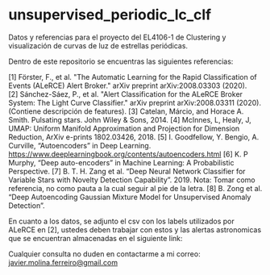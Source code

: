 # unsupervised_periodic_lc_clf
Datos y referencias para el proyecto del EL4106-1 de Clustering y visualización de curvas de luz de estrellas periódicas.

Dentro de este repositorio se encuentras las siguientes referencias:

[1] Förster, F., et al. "The Automatic Learning for the Rapid Classification of Events (ALeRCE) Alert Broker." arXiv preprint arXiv:2008.03303 (2020).<br>
[2] Sánchez-Sáez, P., et al. "Alert Classification for the ALeRCE Broker System: The Light Curve Classifier." arXiv preprint arXiv:2008.03311 (2020). (Contiene descripción de features).
[3] Catelan, Márcio, and Horace A. Smith. Pulsating stars. John Wiley & Sons, 2014.
[4] McInnes, L, Healy, J, UMAP: Uniform Manifold Approximation and Projection for Dimension Reduction, ArXiv e-prints 1802.03426, 2018.
[5] I. Goodfellow, Y. Bengio, A. Curville, “Autoencoders” in Deep Learning. https://www.deeplearningbook.org/contents/autoencoders.html
[6] K. P Murphy, “Deep auto-encoders” in Machine Learning: A Probabilistic Perspective.
[7] B. T. H. Zang et al. “Deep Neural Network Classifier for Variable Stars with Novelty Detection Capability”. 2019. Nota: Tomar como referencia, no como pauta a la cual seguir al pie de la letra.
[8] B. Zong et al. “Deep Autoencoding Gaussian Mixture Model for Unsupervised Anomaly Detection”.

En cuanto a los datos, se adjunto el csv con los labels utilizados por ALeRCE en [2], ustedes deben trabajar con estos y las alertas astronomicas que se encuentran almacenadas en el siguiente link: 

Cualquier consulta no duden en contactarme a mi correo: javier.molina.ferreiro@gmail.com
